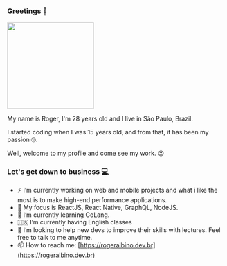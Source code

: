 ### Greetings 👋

<img src="https://user-images.githubusercontent.com/4194366/109705448-8e60d480-7b76-11eb-9ed8-7c6b59592a80.png" width="200px" />

My name is Roger, I'm 28 years old and I live in São Paulo, Brazil.

I started coding when I was 15 years old, and from that, it has been my passion :nerd_face:.

Well, welcome to my profile and come see my work. :wink:

### Let's get down to business :computer:

- ⚡️ I’m currently working on web and mobile projects and what i like the most is to make high-end performance applications.
- 🎸 My focus is ReactJS, React Native, GraphQL, NodeJS.
- 🌱 I’m currently learning GoLang.
- 🇺🇸 I’m currently having English classes
- 👯 I’m looking to help new devs to improve their skills with lectures. Feel free to talk to me anytime.
- 📫 How to reach me: [https://rogeralbino.dev.br](https://rogeralbino.dev.br)

<!-- The rocket doesn't have a reverse gear 🚀 -->
